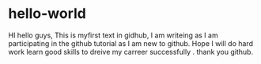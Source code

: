 # hello-world

HI hello guys,
This is myfirst text in gidhub, I am writeing as I am participating in the github tutorial as I am new to github.
Hope I will do hard work learn good skills to dreive my carreer successfully .
thank you github.
